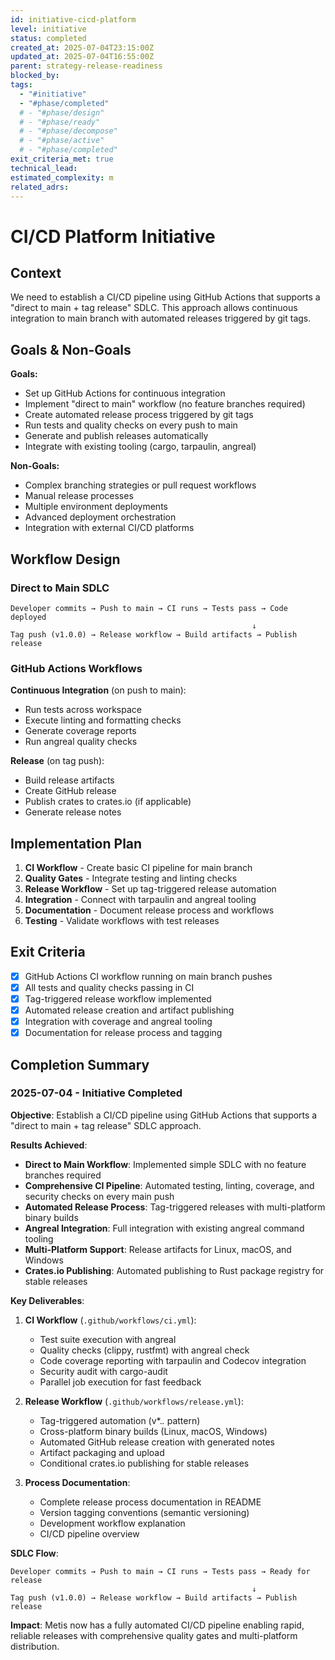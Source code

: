 ```yaml
---
id: initiative-cicd-platform
level: initiative
status: completed
created_at: 2025-07-04T23:15:00Z
updated_at: 2025-07-04T16:55:00Z
parent: strategy-release-readiness
blocked_by: 
tags:
  - "#initiative"
  - "#phase/completed"
  # - "#phase/design"
  # - "#phase/ready"
  # - "#phase/decompose"
  # - "#phase/active"
  # - "#phase/completed"
exit_criteria_met: true
technical_lead: 
estimated_complexity: m
related_adrs: 
---
```


# CI/CD Platform Initiative

## Context

We need to establish a CI/CD pipeline using GitHub Actions that supports a "direct to main + tag release" SDLC. This approach allows continuous integration to main branch with automated releases triggered by git tags.

## Goals & Non-Goals

**Goals:**
- Set up GitHub Actions for continuous integration
- Implement "direct to main" workflow (no feature branches required)
- Create automated release process triggered by git tags
- Run tests and quality checks on every push to main
- Generate and publish releases automatically
- Integrate with existing tooling (cargo, tarpaulin, angreal)

**Non-Goals:**
- Complex branching strategies or pull request workflows
- Manual release processes
- Multiple environment deployments
- Advanced deployment orchestration
- Integration with external CI/CD platforms

## Workflow Design

### Direct to Main SDLC
```
Developer commits → Push to main → CI runs → Tests pass → Code deployed
                                                      ↓
Tag push (v1.0.0) → Release workflow → Build artifacts → Publish release
```

### GitHub Actions Workflows

**Continuous Integration** (on push to main):
- Run tests across workspace
- Execute linting and formatting checks
- Generate coverage reports
- Run angreal quality checks

**Release** (on tag push):
- Build release artifacts
- Create GitHub release
- Publish crates to crates.io (if applicable)
- Generate release notes

## Implementation Plan

1. **CI Workflow** - Create basic CI pipeline for main branch
2. **Quality Gates** - Integrate testing and linting checks
3. **Release Workflow** - Set up tag-triggered release automation
4. **Integration** - Connect with tarpaulin and angreal tooling
5. **Documentation** - Document release process and workflows
6. **Testing** - Validate workflows with test releases

## Exit Criteria

- [x] GitHub Actions CI workflow running on main branch pushes
- [x] All tests and quality checks passing in CI
- [x] Tag-triggered release workflow implemented
- [x] Automated release creation and artifact publishing
- [x] Integration with coverage and angreal tooling
- [x] Documentation for release process and tagging

## Completion Summary

### 2025-07-04 - Initiative Completed

**Objective**: Establish a CI/CD pipeline using GitHub Actions that supports a "direct to main + tag release" SDLC approach.

**Results Achieved**:
- **Direct to Main Workflow**: Implemented simple SDLC with no feature branches required
- **Comprehensive CI Pipeline**: Automated testing, linting, coverage, and security checks on every main push
- **Automated Release Process**: Tag-triggered releases with multi-platform binary builds
- **Angreal Integration**: Full integration with existing angreal command tooling
- **Multi-Platform Support**: Release artifacts for Linux, macOS, and Windows
- **Crates.io Publishing**: Automated publishing to Rust package registry for stable releases

**Key Deliverables**:
1. **CI Workflow** (`.github/workflows/ci.yml`):
   - Test suite execution with angreal
   - Quality checks (clippy, rustfmt) with angreal check
   - Code coverage reporting with tarpaulin and Codecov integration
   - Security audit with cargo-audit
   - Parallel job execution for fast feedback

2. **Release Workflow** (`.github/workflows/release.yml`):
   - Tag-triggered automation (v*.*.* pattern)
   - Cross-platform binary builds (Linux, macOS, Windows)
   - Automated GitHub release creation with generated notes
   - Artifact packaging and upload
   - Conditional crates.io publishing for stable releases

3. **Process Documentation**: 
   - Complete release process documentation in README
   - Version tagging conventions (semantic versioning)
   - Development workflow explanation
   - CI/CD pipeline overview

**SDLC Flow**:
```
Developer commits → Push to main → CI runs → Tests pass → Ready for release
                                                      ↓
Tag push (v1.0.0) → Release workflow → Build artifacts → Publish release
```

**Impact**: Metis now has a fully automated CI/CD pipeline enabling rapid, reliable releases with comprehensive quality gates and multi-platform distribution.